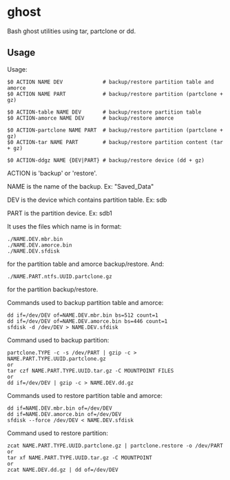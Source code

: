 # ghost

Bash ghost utilities using tar, partclone or dd.

## Usage

Usage:

    $0 ACTION NAME DEV             # backup/restore partition table and amorce
    $0 ACTION NAME PART            # backup/restore partition (partclone + gz)

    $0 ACTION-table NAME DEV       # backup/restore partition table
    $0 ACTION-amorce NAME DEV      # backup/restore amorce

    $0 ACTION-partclone NAME PART  # backup/restore partition (partclone + gz)
    $0 ACTION-tar NAME PART        # backup/restore partition content (tar + gz)

    $0 ACTION-ddgz NAME {DEV|PART} # backup/restore device (dd + gz)


ACTION is 'backup' or 'restore'.

NAME is the name of the backup. Ex: "Saved_Data"

DEV is the device which contains partition table. Ex: sdb

PART is the partition device. Ex: sdb1

It uses the files which name is in format:

    ./NAME.DEV.mbr.bin
    ./NAME.DEV.amorce.bin
    ./NAME.DEV.sfdisk

for the partition table and amorce backup/restore. And:

    ./NAME.PART.ntfs.UUID.partclone.gz

for the partition backup/restore.

Commands used to backup partition table and amorce:

    dd if=/dev/DEV of=NAME.DEV.mbr.bin bs=512 count=1
    dd if=/dev/DEV of=NAME.DEV.amorce.bin bs=446 count=1
    sfdisk -d /dev/DEV > NAME.DEV.sfdisk

Command used to backup partition:

    partclone.TYPE -c -s /dev/PART | gzip -c > NAME.PART.TYPE.UUID.partclone.gz
    or
    tar czf NAME.PART.TYPE.UUID.tar.gz -C MOUNTPOINT FILES
    or
    dd if=/dev/DEV | gzip -c > NAME.DEV.dd.gz

Commands used to restore partition table and amorce:

    dd if=NAME.DEV.mbr.bin of=/dev/DEV
    dd if=NAME.DEV.amorce.bin of=/dev/DEV
    sfdisk --force /dev/DEV < NAME.DEV.sfdisk

Command used to restore partition:

    zcat NAME.PART.TYPE.UUID.partclone.gz | partclone.restore -o /dev/PART
    or
    tar xf NAME.PART.TYPE.UUID.tar.gz -C MOUNTPOINT
    or
    zcat NAME.DEV.dd.gz | dd of=/dev/DEV
